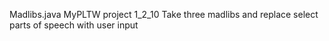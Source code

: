 Madlibs.java
MyPLTW project 1_2_10
Take three madlibs and replace select parts of speech with user input